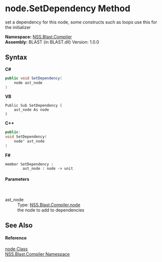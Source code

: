 # node.SetDependency Method 
 

set a dependency for this node, some constructs such as loops use this for the initializer

**Namespace:**&nbsp;<a href="26a25caa-f50b-92ad-f15c-dbb9db1493ae">NSS.Blast.Compiler</a><br />**Assembly:**&nbsp;BLAST (in BLAST.dll) Version: 1.0.0

## Syntax

**C#**<br />
``` C#
public void SetDependency(
	node ast_node
)
```

**VB**<br />
``` VB
Public Sub SetDependency ( 
	ast_node As node
)
```

**C++**<br />
``` C++
public:
void SetDependency(
	node^ ast_node
)
```

**F#**<br />
``` F#
member SetDependency : 
        ast_node : node -> unit 

```


#### Parameters
&nbsp;<dl><dt>ast_node</dt><dd>Type: <a href="7dc9b7e9-64ad-f224-ae1a-4e6639739f56">NSS.Blast.Compiler.node</a><br />the node to add to dependencies</dd></dl>

## See Also


#### Reference
<a href="7dc9b7e9-64ad-f224-ae1a-4e6639739f56">node Class</a><br /><a href="26a25caa-f50b-92ad-f15c-dbb9db1493ae">NSS.Blast.Compiler Namespace</a><br />